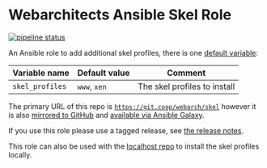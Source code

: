 # Webarchitects Ansible Skel Role

[![pipeline status](https://git.coop/webarch/skel/badges/master/pipeline.svg)](https://git.coop/webarch/skel/-/commits/master)

An Ansible role to add additional skel profiles, there is one [default variable](defaults/main.yml):

| Variable name        | Default value    | Comment                      |
|----------------------|------------------|------------------------------|
| `skel_profiles`      | `www`, `xen`     | The skel profiles to install |

The primary URL of this repo is [`https://git.coop/webarch/skel`](https://git.coop/webarch/skel) however it is also [mirrored to GitHub](https://github.com/webarch-coop/ansible-role-skel) and [available via Ansible Galaxy](https://galaxy.ansible.com/chriscroome/skel).

If you use this role please use a tagged release, see [the release notes](https://git.coop/webarch/skel/-/releases).

This role can also be used with the [localhost repo](https://git.coop/webarch/localhost) to install the skel profiles locally. 

